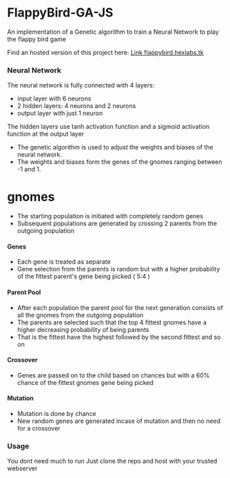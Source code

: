 # FlappyBird-GA-JS
An implementation of a Genetic algorithm to train a Neural Network to play the flappy bird game

Find an hosted version of this project here:
[Link flappybird.hexlabs.tk](https://flappybird.hexlabs.tk/)

### Neural Network
The neural network is fully connected with 4 layers:
 - input layer with 6 neurons
 - 2 hidden layers: 4 neurons and 2 neurons 
 - output layer with just 1 neuron

The hidden layers use tanh activation function and a sigmoid activation function at the output layer

- The genetic algorithm is used to adjust the weights and biases of the neural network.
- The weights and biases form the genes of the gnomes ranging between -1 and 1.

# gnomes
- The starting population is initiated with completely random genes
- Subsequent populations are generated by crossing 2 parents from the outgoing population

#### Genes
- Each gene is treated as separate
- Gene selection from the parents is random but with a higher probability of the fittest parent's gene being picked ( 5:4 )

#### Parent Pool
- After each population the parent pool for the next generation consists of all the gnomes from the outgoing population
- The parents are selected such that the top 4 fittest gnomes have a higher decreasing probability of being parents
- That is the fittest have the highest followed by the second fittest and so on

#### Crossover
- Genes are passed on to the child based on chances but with a 60% chance of the fittest gnomes gene being picked

#### Mutation
- Mutation is done by chance
- New random genes are generated incase of mutation and then no need for a crossover


### Usage
You dont need much to run
Just clone the repo and host with your trusted webserver
